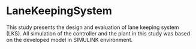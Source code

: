 # LaneKeepingSystem
This study presents the design and evaluation of lane keeping system (LKS). All simulation of the controller and the plant in this study was based on the developed model in SIMULINK environment. 
